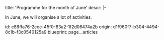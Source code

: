 title: 'Programme for the month of June'
descr: |-
  <p>In June, we will organise a lot of activities.
  </p>
id: e88ffa76-2cec-45f0-83a2-1f2d06474a2b
origin: d1f960f7-b304-4494-8c1b-f3c0540125a9
blueprint: page__articles
